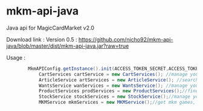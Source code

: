 # mkm-api-java
Java api for MagicCardMarket v2.0

Download link : 
	Version 0.5 : https://github.com/nicho92/mkm-api-java/blob/master/dist/mkm-api-java.jar?raw=true
	
Usage : 

```java
		MkmAPIConfig.getInstance().init(ACCESS_TOKEN_SECRET,ACCESS_TOKEN,APP_SECRET,APP_TOKEN);
			CartServices cartService = new CartServices(); //manage your basket
			ArticleService artServices = new ArticleService(); //search articles
			WantsService wanServices = new WantsService(); //manage your wantlist
			ProductServices prodServices = new ProductServices();//find products
			StockService stockServices = new StockService();//manage your stock
			MKMService mkmServices = new MKMService();//get mkm games, get expansions
```		
		
		
